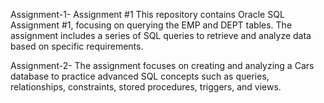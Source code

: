 Assignment-1-
Assignment #1 This repository contains Oracle SQL Assignment #1, focusing on querying the EMP and DEPT tables. The assignment includes a series of SQL queries to retrieve and analyze data based on specific requirements.

Assignment-2-
The assignment focuses on creating and analyzing a Cars database to practice advanced SQL concepts such as queries, relationships, constraints, stored procedures, triggers, and views.
